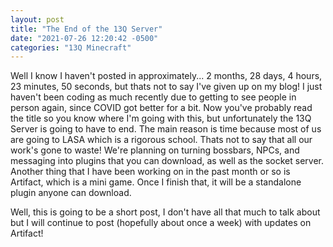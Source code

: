 ```yaml
---
layout: post
title: "The End of the 13Q Server"
date: "2021-07-26 12:20:42 -0500"
categories: "13Q Minecraft"
---
```


Well I know I haven't posted in approximately... 2 months, 28 days, 4 hours, 23 minutes, 50 seconds, but thats not to say I've given up on my blog! I just haven't been coding as much recently due to getting to see people in person again, since COVID got better for a bit. Now you've probably read the title so you know where I'm going with this, but unfortunately the 13Q Server is going to have to end. The main reason is time because most of us are going to LASA which is a rigorous school. Thats not to say that all our work's gone to waste! We're planning on turning bossbars, NPCs, and messaging into plugins that you can download, as well as the socket server. Another thing that I have been working on in the past month or so is Artifact, which is a mini game. Once I finish that, it will be a standalone plugin anyone can download.

Well, this is going to be a short post, I don't have all that much to talk about but I will continue to post (hopefully about once a week) with updates on Artifact!
